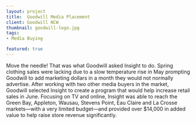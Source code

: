 ```yaml
---
layout: project
title:  Goodwill Media Placement
client: Goodwill NCW
thumbnail: goodwill-logo.jpg
tags:
- Media Buying

featured: true
---
```


Move the needle! That was what Goodwill asked Insight to do. Spring clothing sales were lacking due to a slow temperature rise in May prompting Goodwill to add marketing dollars in a month they would not normally advertise. After working with two other media buyers in the market, Goodwill selected Insight to create a program that would help increase retail sales in June. Focusing on TV and online, Insight was able to reach the Green Bay, Appleton, Wausau, Stevens Point, Eau Claire and La Crosse markets—with a very limited budget—and provided over $14,000 in added value to help raise store revenue significantly.